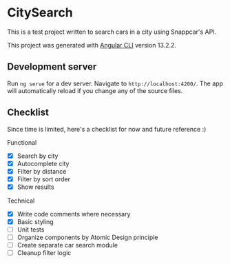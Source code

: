 # CitySearch

This is a test project written to search cars in a city using Snappcar's API.

This project was generated with [Angular CLI](https://github.com/angular/angular-cli) version 13.2.2.

## Development server

Run `ng serve` for a dev server. Navigate to `http://localhost:4200/`. The app will automatically reload if you change any of the source files.

## Checklist

Since time is limited, here's a checklist for now and future reference :)

Functional
- [x] Search by city
- [x] Autocomplete city
- [x] Filter by distance
- [x] Filter by sort order
- [x] Show results

Technical
- [x] Write code comments where necessary
- [x] Basic styling
- [ ] Unit tests
- [ ] Organize components by Atomic Design principle
- [ ] Create separate car search module
- [ ] Cleanup filter logic
